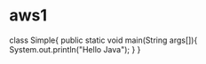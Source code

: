 # aws1
class Simple{
  public static void main(String args[]){
    System.out.println("Hello Java");
  }
}
